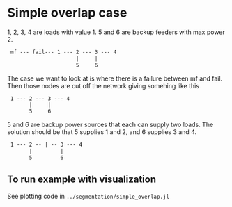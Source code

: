 # Simple overlap case

1, 2, 3, 4 are loads with value 1. 5 and 6 are backup feeders with max power 2.

```txt
 mf --- fail--- 1 --- 2 --- 3 --- 4
                      |     |
                      5     6
```

The case we want to look at is where there is a failure between mf and fail. Then those nodes are cut off the network giving somehing like this

```txt
 1 --- 2 --- 3 --- 4
       |     |
       5     6
```

5 and 6 are backup power sources that each can supply two loads. The solution should be that 5 supplies 1 and 2, and 6 supplies 3 and 4.

```txt
 1 --- 2 -- | -- 3 --- 4
       |         |
       5         6
```

## To run example with visualization

See plotting code in `../segmentation/simple_overlap.jl`
